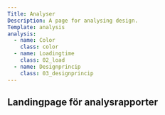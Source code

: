 ```yaml
---
Title: Analyser
Description: A page for analysing design.
Template: analysis
analysis:
  - name: Color
    class: color
  - name: Loadingtime
    class: 02_load
  - name: Designprincip
    class: 03_designprincip
---
```


## Landingpage för analysrapporter
